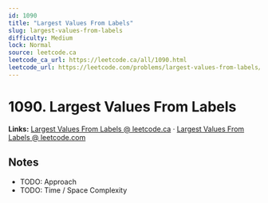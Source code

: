 ```yaml
--- 
id: 1090
title: "Largest Values From Labels"
slug: largest-values-from-labels
difficulty: Medium
lock: Normal
source: leetcode.ca
leetcode_ca_url: https://leetcode.ca/all/1090.html
leetcode_url: https://leetcode.com/problems/largest-values-from-labels/
---
```


# 1090. Largest Values From Labels

**Links:** [Largest Values From Labels @ leetcode.ca](https://leetcode.ca/all/1090.html) · [Largest Values From Labels @ leetcode.com](https://leetcode.com/problems/largest-values-from-labels/)

## Notes
- TODO: Approach
- TODO: Time / Space Complexity
